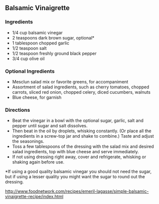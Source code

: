 ## Balsamic Vinaigrette


### Ingredients
- 1/4 cup balsamic vinegar
- 2 teaspoons dark brown sugar, optional*
- 1 tablespoon chopped garlic
- 1/2 teaspoon salt
- 1/2 teaspoon freshly ground black pepper
- 3/4 cup olive oil

### Optional Ingredients
- Mesclun salad mix or favorite greens, for accompaniment
- Assortment of salad ingredients, such as cherry tomatoes, chopped carrots, sliced red onion, chopped celery, diced cucumbers, walnuts
- Blue cheese, for garnish


### Directions
- Beat the vinegar in a bowl with the optional sugar, garlic, salt and pepper until sugar and salt dissolves. 
- Then beat in the oil by droplets, whisking constantly. (Or place all the ingredients in a screw-top jar and shake to combine.) Taste and adjust the seasonings.
- Toss a few tablespoons of the dressing with the salad mix and desired salad ingredients, top with blue cheese and serve immediately.
- If not using dressing right away, cover and refrigerate, whisking or shaking again before use.

*If using a good quality balsamic vinegar you should not need the sugar, but if using a lesser quality you might want the sugar to round out the dressing.

http://www.foodnetwork.com/recipes/emeril-lagasse/simple-balsamic-vinaigrette-recipe/index.html
